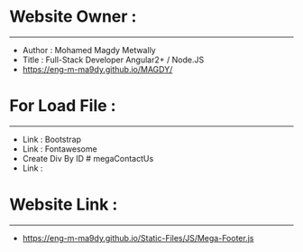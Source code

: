 # Website Owner :
-----------------------
- Author : Mohamed Magdy Metwally
- Title : Full-Stack Developer Angular2+ / Node.JS
- https://eng-m-ma9dy.github.io/MAGDY/
#
# For Load File :
-----------------------
- Link : Bootstrap
- Link : Fontawesome
- Create Div By ID # megaContactUs
- Link : <script src=" https://eng-m-ma9dy.github.io/Static-Files/JS/Mega-Footer.js "></script>
#
# Website Link :
------------------------
- https://eng-m-ma9dy.github.io/Static-Files/JS/Mega-Footer.js
